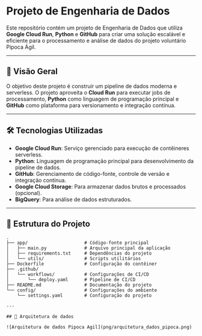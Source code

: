 # Projeto de Engenharia de Dados

Este repositório contém um projeto de Engenharia de Dados que utiliza **Google Cloud Run**, **Python** e **GitHub** para criar uma solução escalável e eficiente para o processamento e análise de dados do projeto voluntário Pipoca Ágil.

---

## 📖 Visão Geral

O objetivo deste projeto é construir um pipeline de dados moderna e serverless. O projeto aproveita o **Cloud Run** para executar jobs de processamento, **Python** como linguagem de programação principal e **GitHub** como plataforma para versionamento e integração contínua.

---

## 🛠️ Tecnologias Utilizadas

- **Google Cloud Run**: Serviço gerenciado para execução de contêineres serverless.
- **Python**: Linguagem de programação principal para desenvolvimento da pipeline de dados.
- **GitHub**: Gerenciamento de código-fonte, controle de versão e integração contínua.
- **Google Cloud Storage**: Para armazenar dados brutos e processados (opcional).
- **BigQuery**: Para análise de dados estruturados.

---

## 🚀 Estrutura do Projeto

```plaintext
.
├── app/                     # Código-fonte principal
│   ├── main.py              # Arquivo principal da aplicação
│   ├── requirements.txt     # Dependências do projeto
│   └── utils/               # Scripts utilitários
├── Dockerfile               # Configuração do contêiner
├── .github/
│   └── workflows/           # Configurações de CI/CD
│       └── deploy.yaml      # Pipeline de CI/CD
├── README.md                # Documentação do projeto
└── config/                  # Configurações do ambiente
    └── settings.yaml        # Configuração do projeto

---

## 🚀 Arquitetura de dados

![Arquitetura de dados Pipoca Agil](png/arquitetura_dados_pipoca.png)